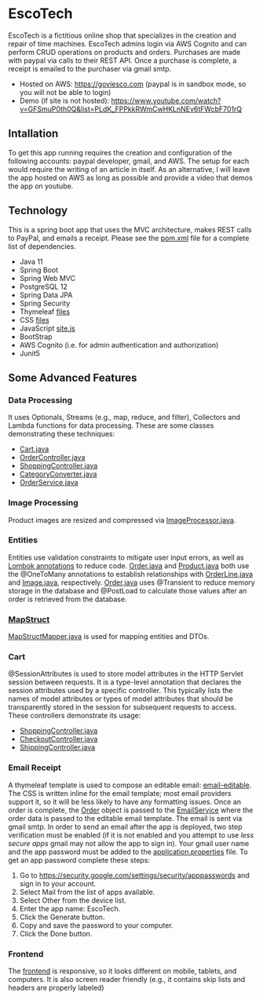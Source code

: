 # EscoTech
EscoTech is a fictitious online shop that specializes in the creation and repair of time machines.
EscoTech admins login via AWS Cognito and can perform CRUD operations on products and orders.
Purchases are made with paypal via calls to their REST API.   Once a purchase is complete, a receipt is emailed to the purchaser via gmail smtp.

- Hosted on AWS: https://goviesco.com (paypal is in sandbox mode, so you will not be able to login)
- Demo (if site is not hosted): https://www.youtube.com/watch?v=GFSmuP0th0Q&list=PLdK_FPPkkRWmCwHKLnNEv6tFWcbF701rQ
## Intallation
To get this app running requires the creation and configuration of the following accounts: paypal developer, gmail, and AWS. The setup for each would require the writing of an article in itself. As an alternative, I will leave the app hosted on AWS as long as possible and provide a video that demos the app on youtube.
## Technology
This is a spring boot app that uses the MVC architecture, makes REST calls to PayPal, and emails a receipt.
Please see the [pom.xml](pom.xml) file for a complete list of dependencies.
- Java 11
- Spring Boot
- Spring Web MVC
- PostgreSQL 12
- Spring Data JPA
- Spring Security
- Thymeleaf [files](src/main/webapp/WEB-INF/views/)
- CSS [files](src/main/resources/static/css/)
- JavaScript [site.js](src/main/resources/static/js/site.js)
- BootStrap
- AWS  Cognito (i.e. for admin authentication and authorization)
- Junit5
## Some Advanced Features
### Data Processing
It uses Optionals, Streams (e.g., map, reduce, and filter), Collectors and Lambda functions for data processing. These are some classes demonstrating these techniques:
- [Cart.java](src/main/java/com/escotech/dto/Cart.java)
- [OrderController.java](src/main/java/com/escotech/controller/OrderController.java)
- [ShoppingController.java](src/main/java/com/escotech/controller/ShoppingController.java)
- [CategoryConverter.java](src/main/java/com/escotech/enums/CategoryConverter.java)
- [OrderService.java](src/main/java/com/escotech/service/OrderService.java)
### Image Processing
Product images are resized and compressed via [ImageProcessor.java](src/main/java/com/escotech/service/ImageProcessor.java).
### Entities
Entities use validation constraints to mitigate user input errors, as well as [Lombok annotations](https://projectlombok.org/) to reduce code.
[Order.java](src/main/java/com/escotech/entity/Order.java) and [Product.java](src/main/java/com/escotech/entity/Product.java) both use the @OneToMany annotations to establish relationships with [OrderLine.java](src/main/java/com/escotech/entity/OrderLine.java) and [Image.java](src/main/java/com/escotech/entity/Image.java), respectively.
[Order.java](src/main/java/com/escotech/entity/Order.java) uses @Transient to reduce memory storage in the database and @PostLoad to calculate those values after an order is retrieved from the database.
### [MapStruct](https://mapstruct.org/)
[MapStructMapper.java](src/main/java/com/escotech/service/MapStructMapper.java) is used for mapping entities and DTOs.
### Cart
@SessionAttributes is used to store model attributes in the HTTP Servlet session between requests. It is a type-level annotation that declares the session attributes used by a specific controller.
This typically lists the names of model attributes or types of model attributes that should be  transparently stored in the session for subsequent requests to access. These controllers demonstrate its usage:
- [ShoppingController.java](src/main/java/com/escotech/controller/ShoppingController.java)
- [CheckoutController.java](src/main/java/com/escotech/controller/CheckoutController.java)
- [ShippingController.java](src/main/java/com/escotech/controller/ShippingController.java)
### Email Receipt
A thymeleaf template is used to compose an editable email: [email-editable](src/main/resources/mail/editablehtml/email-editable.html). The CSS is written inline for the email template; most email providers support it, so it will be less likely to have any formatting issues. Once an order is complete, the [Order](src/main/java/com/escotech/entity/Order.java) object is passed to the [EmailService](src/main/java/com/escotech/service/EmailService.java) where the order data is passed to the editable email template. The email is sent via gmail smtp.
In order to send an email after the app is deployed, two step verification must be enabled (if it is not enabled and you attempt to use *less secure apps* gmail may not allow the app to sign in). Your gmail user name and the app password must be added to the [application.properties](src/main/resources/application.properties) file.
To get an app password complete these steps:
1. Go to https://security.google.com/settings/security/apppasswords and sign in to your account.
2. Select Mail from the list of apps available.
3. Select Other from the device list.
4. Enter the app name: EscoTech.
5. Click the Generate button.
6. Copy and save the password to your computer.
7. Click the Done button.
### Frontend
The [frontend](src/main/webapp/WEB-INF/views/) is responsive, so it looks different on mobile, tablets, and computers. It is also screen reader friendly (e.g., it contains skip lists and headers are properly labeled)

